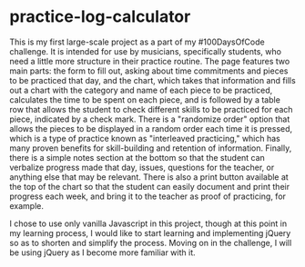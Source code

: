 # practice-log-calculator

This is my first large-scale project as a part of my #100DaysOfCode challenge. It is intended for use by musicians, 
specifically students, who need a little more structure in their practice routine. The page features two main parts:
the form to fill out, asking about time commitments and pieces to be practiced that day, and the chart, which takes
that information and fills out a chart with the category and name of each piece to be practiced, calculates the time
to be spent on each piece, and is followed by a table row that allows the student to check different skills to be practiced
for each piece, indicated by a check mark. There is a "randomize order" option that allows the pieces to be displayed in a 
random order each time it is pressed, which is a type of practice known as "interleaved practicing," which has many 
proven benefits for skill-building and retention of information. Finally, there is a simple notes section at the bottom
so that the student can verbalize progress made that day, issues, questions for the teacher, or anything else that may
be relevant. There is also a print button available at the top of the chart so that the student can easily document and 
print their progress each week, and bring it to the teacher as proof of practicing, for example.

I chose to use only vanilla Javascript in this project, though at this point in my learning process, I would like to start
learning and implementing jQuery so as to shorten and simplify the process. Moving on in the challenge, I will be using
jQuery as I become more familiar with it.
